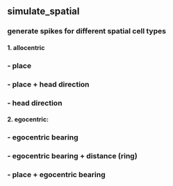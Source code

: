 ## simulate_spatial

### generate spikes for different spatial cell types

#### 1. allocentric
### - place 
### - place + head direction
### - head direction

#### 2. egocentric:
### - egocentric bearing
### - egocentric bearing + distance (ring)
### - place + egocentric bearing 
 
